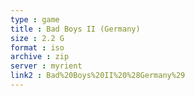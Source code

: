 ```yaml
---
type : game
title : Bad Boys II (Germany)
size : 2.2 G
format : iso
archive : zip
server : myrient
link2 : Bad%20Boys%20II%20%28Germany%29
---
```

